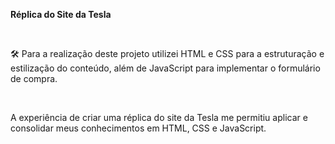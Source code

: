 **Réplica do Site da Tesla**

<br>

🛠 Para a realização deste projeto utilizei HTML e CSS para a estruturação e estilização do conteúdo, além de JavaScript para implementar o formulário de compra.

<br>

A experiência de criar uma réplica do site da Tesla me permitiu aplicar e consolidar meus conhecimentos em HTML, CSS e JavaScript.
